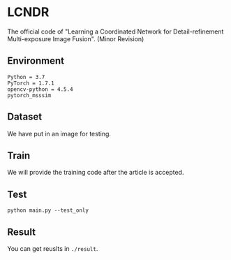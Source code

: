 # LCNDR

The official code of "Learning a Coordinated Network for
Detail-refinement Multi-exposure Image Fusion". (Minor Revision)

## Environment

```
Python = 3.7  
PyTorch = 1.7.1 
opencv-python = 4.5.4   
pytorch_msssim  
```

## Dataset

We have put in an image for testing.

## Train
We will provide the training code after the article is accepted.

## Test

```
python main.py --test_only
```

## Result
You can get reuslts in `./result`.
